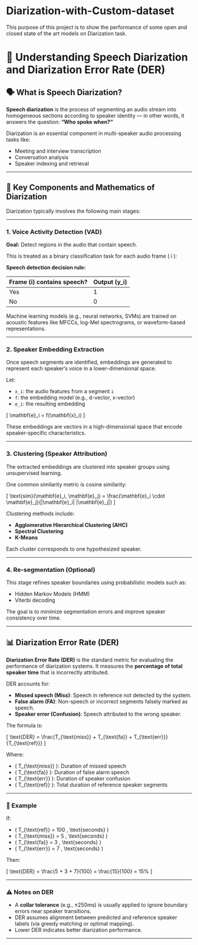 # Diarization-with-Custom-dataset
This purpose of this project is to show the performance of some open and closed state of the art models on Diarization task.

# 🧠 Understanding Speech Diarization and Diarization Error Rate (DER)

## 🗣️ What is Speech Diarization?

**Speech diarization** is the process of segmenting an audio stream into homogeneous sections according to speaker identity — in other words, it answers the question: **“Who spoke when?”**

Diarization is an essential component in multi-speaker audio processing tasks like:
- Meeting and interview transcription
- Conversation analysis
- Speaker indexing and retrieval

---

## 📐 Key Components and Mathematics of Diarization

Diarization typically involves the following main stages:

---

### 1. Voice Activity Detection (VAD)

**Goal:** Detect regions in the audio that contain speech.

This is treated as a binary classification task for each audio frame \( i \):

**Speech detection decision rule:**

| Frame \(i\) contains speech? | Output \(y_i\) |
|-----------------------------|----------------|
| Yes                         | 1              |
| No                          | 0              |


Machine learning models (e.g., neural networks, SVMs) are trained on acoustic features like MFCCs, log-Mel spectrograms, or waveform-based representations.

---

### 2. Speaker Embedding Extraction

Once speech segments are identified, embeddings are generated to represent each speaker’s voice in a lower-dimensional space.

Let:
- `x_i`: the audio features from a segment `i`
- `f`: the embedding model (e.g., d-vector, x-vector)
- `e_i`: the resulting embedding


\[
\mathbf{e}_i = f(\mathbf{x}_i)
\]

These embeddings are vectors in a high-dimensional space that encode speaker-specific characteristics.

---

### 3. Clustering (Speaker Attribution)

The extracted embeddings are clustered into speaker groups using unsupervised learning.

One common similarity metric is cosine similarity:

\[
\text{sim}(\mathbf{e}_i, \mathbf{e}_j) = \frac{\mathbf{e}_i \cdot \mathbf{e}_j}{\|\mathbf{e}_i\| \|\mathbf{e}_j\|}
\]

Clustering methods include:
- **Agglomerative Hierarchical Clustering (AHC)**
- **Spectral Clustering**
- **K-Means**

Each cluster corresponds to one hypothesized speaker.

---

### 4. Re-segmentation (Optional)

This stage refines speaker boundaries using probabilistic models such as:
- Hidden Markov Models (HMM)
- Viterbi decoding

The goal is to minimize segmentation errors and improve speaker consistency over time.

---

## 📊 Diarization Error Rate (DER)

**Diarization Error Rate (DER)** is the standard metric for evaluating the performance of diarization systems. It measures the **percentage of total speaker time** that is incorrectly attributed.

DER accounts for:
- **Missed speech (Miss)**: Speech in reference not detected by the system.
- **False alarm (FA)**: Non-speech or incorrect segments falsely marked as speech.
- **Speaker error (Confusion)**: Speech attributed to the wrong speaker.

The formula is:

\[
\text{DER} = \frac{T_{\text{miss}} + T_{\text{fa}} + T_{\text{err}}}{T_{\text{ref}}}
\]

Where:
- \( T_{\text{miss}} \): Duration of missed speech
- \( T_{\text{fa}} \): Duration of false alarm speech
- \( T_{\text{err}} \): Duration of speaker confusion
- \( T_{\text{ref}} \): Total duration of reference speaker segments

---

### 🧮 Example

If:
- \( T_{\text{ref}} = 100 \, \text{seconds} \)
- \( T_{\text{miss}} = 5 \, \text{seconds} \)
- \( T_{\text{fa}} = 3 \, \text{seconds} \)
- \( T_{\text{err}} = 7 \, \text{seconds} \)

Then:

\[
\text{DER} = \frac{5 + 3 + 7}{100} = \frac{15}{100} = 15\%
\]

---

### ⚠️ Notes on DER

- A **collar tolerance** (e.g., ±250ms) is usually applied to ignore boundary errors near speaker transitions.
- DER assumes alignment between predicted and reference speaker labels (via greedy matching or optimal mapping).
- Lower DER indicates better diarization performance.

---
